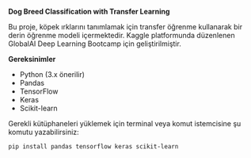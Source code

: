 **Dog Breed Classification with Transfer Learning**

Bu proje, köpek ırklarını tanımlamak için transfer öğrenme kullanarak bir derin öğrenme modeli içermektedir. Kaggle platformunda düzenlenen GlobalAI Deep Learning Bootcamp için geliştirilmiştir.

**Gereksinimler**

- Python (3.x önerilir)
- Pandas
- TensorFlow
- Keras
- Scikit-learn

Gerekli kütüphaneleri yüklemek için terminal veya komut istemcisine şu komutu yazabilirsiniz:

```bash
pip install pandas tensorflow keras scikit-learn

